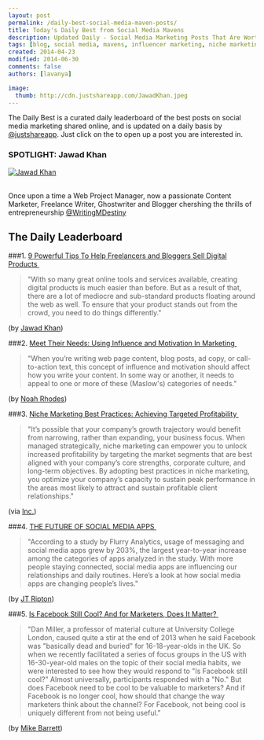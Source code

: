```yaml
---
layout: post
permalink: /daily-best-social-media-maven-posts/
title: Today's Daily Best from Social Media Mavens
description: Updated Daily - Social Media Marketing Posts That Are Worth Sharing
tags: [blog, social media, mavens, influencer marketing, niche marketing, Facebook teens, freelance, digital product, messaging apps, trends, future of social media ]
created: 2014-04-23
modified: 2014-06-30
comments: false
authors: [lavanya]

image:
  thumb: http://cdn.justshareapp.com/JawadKhan.jpeg
---
```


The Daily Best is a curated daily leaderboard of the best posts on social media marketing shared online, and is updated on a daily basis by [@justshareapp](http://twitter.com/justshareapp). Just click on the <i class="icon-link"></i> to open up a post you are interested in.

<div class="article-author-main border-box">
    <h3>SPOTLIGHT: Jawad Khan</h3>
    <a href="https://twitter.com/WritingMDestiny"><img src="http://cdn.justshareapp.com/JawadKhan.jpeg" class="bio-photo large" alt="Jawad Khan"></a>
    <br><br>
<p>Once upon a time a Web Project Manager, now a passionate Content Marketer, Freelance Writer, Ghostwriter and Blogger chershing the thrills of entrepreneurship  <a href="https://twitter.com/alisammeredith">@WritingMDestiny</a> </p>
</div>

## The Daily Leaderboard

###1. [9 Powerful Tips To Help Freelancers and Bloggers Sell Digital Products&nbsp;<i class="icon-link"></i>](http://www.problogger.net/archives/2014/06/23/9-powerful-tips-to-help-freelancers-and-bloggers-sell-digital-products/)
>"With so many great online tools and services available, creating digital products is much easier than before. But as a result of that, there are a lot of mediocre and sub-standard products floating around the web as well. To ensure that your product stands out from the crowd, you need to do things differently."

(by [Jawad Khan](https://twitter.com/WritingMDestiny))


###2.  [Meet Their Needs: Using Influence and Motivation In Marketing&nbsp;<i class="icon-link"></i>](http://www.business2community.com/marketing/meet-needs-using-influence-motivation-marketing-0923785)
>"When you’re writing web page content, blog posts, ad copy, or call-to-action text, this concept of influence and motivation should affect how you write your content. 
In some way or another, it needs to appeal to one or more of these (Maslow's) categories of needs."

(by [Noah Rhodes](https://twitter.com/noahmrhodes))


###3. [Niche Marketing Best Practices: Achieving Targeted Profitability&nbsp;<i class="icon-link"></i>](http://www.inc.com/growthreport/niche-marketing-best-practices-achieving-targeted-profitability.html)
>"It’s possible that your company’s growth trajectory would benefit from narrowing, rather than expanding, your business focus. When managed strategically, niche marketing can empower you to unlock increased profitability by targeting the market segments that are best aligned with your company’s core strengths, corporate culture, and long-term objectives. By adopting best practices in niche marketing, you optimize your company’s capacity to sustain peak performance in the areas most likely to attract and sustain profitable client relationships."

(via  [Inc.](https://twitter.com/Inc))


###4. [THE FUTURE OF SOCIAL MEDIA APPS&nbsp;<i class="icon-link"></i>](http://www.socialmediaexplorer.com/social-media-marketing/the-future-of-social-media-apps/)
>"According to a study by Flurry Analytics, usage of messaging and social media apps grew by 203%, the largest year-to-year increase among the categories of apps analyzed in the study. With more people staying connected, social media apps are influencing our relationships and daily routines. 
Here’s a look at how social media apps are changing people’s lives."

(by [JT Ripton](https://twitter.com/JTRipton))


###5. [Is Facebook Still Cool? And for Marketers, Does It Matter?&nbsp;<i class="icon-link"></i>](http://www.marketingprofs.com/articles/2014/25469/is-facebook-still-cool-and-for-marketers-does-it-matter)
>"Dan Miller, a professor of material culture at University College London, caused quite a stir at the end of 2013 when he said Facebook was "basically dead and buried" for 16-18-year-olds in the UK. So when we recently facilitated a series of focus groups in the US with 16-30-year-old males on the topic of their social media habits, we were interested to see how they would respond to "Is Facebook still cool?" 
Almost universally, participants responded with a "No." But does Facebook need to be cool to be valuable to marketers? And if Facebook is no longer cool, how should that change the way marketers think about the channel? 
For Facebook, not being cool is uniquely different from not being useful."

(by [Mike Barrett](http://www.linkedin.com/pub/michael-barrett/1/429/98))

